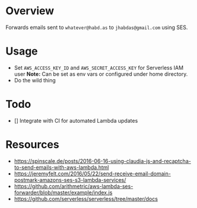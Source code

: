 # Overview

Forwards emails sent to `whatever@habd.as` to `jhabdas@gmail.com` using SES.

# Usage

- Set `AWS_ACCESS_KEY_ID` and `AWS_SECRET_ACCESS_KEY` for Serverless IAM user
  **Note:** Can be set as env vars or configured under home directory.
- Do the wild thing

# Todo

- [] Integrate with CI for automated Lambda updates

# Resources

- https://spinscale.de/posts/2016-06-16-using-claudia-js-and-recaptcha-to-send-emails-with-aws-lambda.html
- https://jeremyfelt.com/2016/05/22/send-receive-email-domain-postmark-amazons-ses-s3-lambda-services/
- https://github.com/arithmetric/aws-lambda-ses-forwarder/blob/master/example/index.js
- https://github.com/serverless/serverless/tree/master/docs
